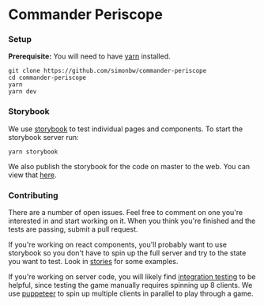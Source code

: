 Commander Periscope
===================


### Setup

**Prerequisite:** You will need to have [yarn](https://yarnpkg.com/en/docs/install) installed.

```$bash
git clone https://github.com/simonbw/commander-periscope
cd commander-periscope
yarn
yarn dev
```


### Storybook

We use [storybook](https://storybook.js.org/) to test individual pages and components.
To start the storybook server run:
```$bash
yarn storybook
```

We also publish the storybook for the code on master to the web. You can view that [here](simonbw.github.io/commander-periscope/index.html).


### Contributing

There are a number of open issues. Feel free to comment on one you're interested in and start working on it.
When you think you're finished and the tests are passing, submit a pull request.

If you're working on react components, you'll probably want to use storybook so you don't have to spin up the full server and try to the state you want to test.
Look in [stories](/stories) for some examples.

If you're working on server code, you will likely find [integration testing](/test/integration) to be helpful, since testing the game manually requires spinning up 8 clients.
We use [puppeteer](https://github.com/GoogleChrome/puppeteer) to spin up multiple clients in parallel to play through a game.

